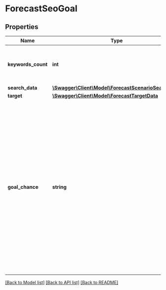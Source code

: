 # ForecastSeoGoal

## Properties
Name | Type | Description | Notes
------------ | ------------- | ------------- | -------------
**keywords_count** | **int** | The total number of keywords included in the Objective. | [optional] 
**search_data** | [**\Swagger\Client\Model\ForecastScenarioSearchData**](ForecastScenarioSearchData.md) |  | [optional] 
**target** | [**\Swagger\Client\Model\ForecastTargetData**](ForecastTargetData.md) |  | [optional] 
**goal_chance** | **string** | The chance of achieving the target ranks considering the average Difficulty of the keywords weighted by Additional Sessions, the average Target Rank and the Initial Rank, and the configured Progression Speed.  Possible values are &#x60;realistic&#x60;, &#x60;ambitious&#x60;, or &#x60;too ambitious&#x60;. | [optional] 

[[Back to Model list]](../../README.md#documentation-for-models) [[Back to API list]](../../README.md#documentation-for-api-endpoints) [[Back to README]](../../README.md)

